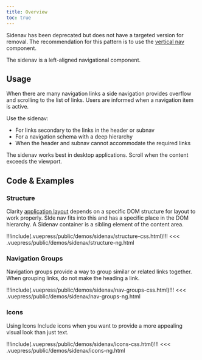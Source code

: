 ```yaml
---
title: Overview
toc: true
---
```


<div cds-layout="pl@md:sm" class="alert alert-warning">
    <div class="alert-items">
        <div class="alert-item static" role="alert">
            <div class="alert-icon-wrapper">
                <clr-icon class="alert-icon" shape="exclamation-circle"></clr-icon>
            </div>
            <span class="alert-text">
                Sidenav has been deprecated but does not have a targeted version for removal. The recommendation for this pattern is to use the <a href="/angular-components/vertical-nav/">vertical nav</a> component.
            </span>
        </div>
    </div>
</div>

The sidenav is a left-aligned navigational component.

## Usage

When there are many navigation links a side navigation provides overflow and scrolling to the list of links. Users are informed when a navigation item is active.

Use the sidenav:

- For links secondary to the links in the header or subnav
- For a navigation schema with a deep hierarchy
- When the header and subnav cannot accommodate the required links

The sidenav works best in desktop applications. Scroll when the content exceeds the viewport.

## Code & Examples

### Structure

Clarity [application layout](/foundation/app-layout/) depends on a specific DOM structure for layout to work properly. SIde nav fits into this and has a specific place in the DOM hierarchy. A Sidenav container is a sibling element of the content area.

<doc-demo>
!!!include(.vuepress/public/demos/sidenav/structure-css.html)!!!
</doc-demo>

<doc-code>
<<< .vuepress/public/demos/sidenav/structure-ng.html
</doc-code>

### Navigation Groups

Navigation groups provide a way to group similar or related links together. When grouping links, do not make the heading a link.

<doc-demo>
!!!include(.vuepress/public/demos/sidenav/nav-groups-css.html)!!!
</doc-demo>

<doc-code>
<<< .vuepress/public/demos/sidenav/nav-groups-ng.html
</doc-code>

### Icons

Using Icons
Include icons when you want to provide a more appealing visual look than just text.

<doc-demo>
!!!include(.vuepress/public/demos/sidenav/icons-css.html)!!!
</doc-demo>

<doc-code>
<<< .vuepress/public/demos/sidenav/icons-ng.html
</doc-code>
